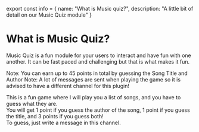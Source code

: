 export const info = {
    name: "What is Music quiz?",
    description: "A little bit of detail on our Music Quiz module"
}

<PageToolBar title="Music Quiz" />

# What is Music Quiz?
Music Quiz is a fun module for your users to interact and have fun with one another. It can be fast paced and challenging but that is what makes it fun.

<Alert style="info">Note: You can earn up to 45 points in total by guessing the Song Title and Author</Alert>
<Alert style="destructive">Note: A lot of messages are sent when playing the game so it is advised to have a different channel for this plugin!</Alert>

<DiscordMessages>
<DiscordMessage
    author="Benny"
    bot={true}
    avatar="https://bennybot.dev/icon.png"
    key={1}
>

<DiscordEmbed slot="embeds" color="#1abc9c" title="Welcome to the Music Quiz" fields={[]}>
This is a fun game where I will play you a list of songs, and you have to guess what they are.<br />You will get 1 point if you guess the author of the song, 1 point if you guess the title, and 3 points if you guess both!<br />To guess, just write a message in this channel.
</DiscordEmbed>

</DiscordMessage>
</DiscordMessages>




